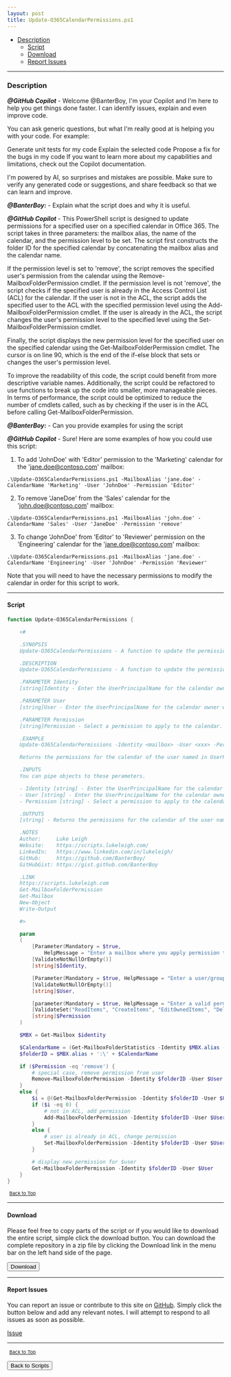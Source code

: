 ```yaml
---
layout: post
title: Update-O365CalendarPermissions.ps1
---
```


- [Description](#description)
  - [Script](#script)
  - [Download](#download)
  - [Report Issues](#report-issues)

---

### Description

**_@GitHub Copilot_** - Welcome @BanterBoy, I'm your Copilot and I'm here to help you get things done faster. I can identify issues, explain and even improve code.

You can ask generic questions, but what I'm really good at is helping you with your code. For example:

Generate unit tests for my code
Explain the selected code
Propose a fix for the bugs in my code
If you want to learn more about my capabilities and limitations, check out the Copilot documentation.

I'm powered by AI, so surprises and mistakes are possible. Make sure to verify any generated code or suggestions, and share feedback so that we can learn and improve.

**_@BanterBoy:_** - Explain what the script does and why it is useful.

**_@GitHub Copilot_** - This PowerShell script is designed to update permissions for a specified user on a specified calendar in Office 365. The script takes in three parameters: the mailbox alias, the name of the calendar, and the permission level to be set. The script first constructs the folder ID for the specified calendar by concatenating the mailbox alias and the calendar name.

If the permission level is set to 'remove', the script removes the specified user's permission from the calendar using the Remove-MailboxFolderPermission cmdlet. If the permission level is not 'remove', the script checks if the specified user is already in the Access Control List (ACL) for the calendar. If the user is not in the ACL, the script adds the specified user to the ACL with the specified permission level using the Add-MailboxFolderPermission cmdlet. If the user is already in the ACL, the script changes the user's permission level to the specified level using the Set-MailboxFolderPermission cmdlet.

Finally, the script displays the new permission level for the specified user on the specified calendar using the Get-MailboxFolderPermission cmdlet. The cursor is on line 90, which is the end of the if-else block that sets or changes the user's permission level.

To improve the readability of this code, the script could benefit from more descriptive variable names. Additionally, the script could be refactored to use functions to break up the code into smaller, more manageable pieces. In terms of performance, the script could be optimized to reduce the number of cmdlets called, such as by checking if the user is in the ACL before calling Get-MailboxFolderPermission.

**_@BanterBoy:_** - Can you provide examples for using the script

**_@GitHub Copilot_** - Sure! Here are some examples of how you could use this script:

1. To add 'JohnDoe' with 'Editor' permission to the 'Marketing' calendar for the 'jane.doe@contoso.com' mailbox:

```
.\Update-O365CalendarPermissions.ps1 -MailboxAlias 'jane.doe' -CalendarName 'Marketing' -User 'JohnDoe' -Permission 'Editor'
```

2. To remove 'JaneDoe' from the 'Sales' calendar for the 'john.doe@contoso.com' mailbox:

```
.\Update-O365CalendarPermissions.ps1 -MailboxAlias 'john.doe' -CalendarName 'Sales' -User 'JaneDoe' -Permission 'remove'
```

3. To change 'JohnDoe' from 'Editor' to 'Reviewer' permission on the 'Engineering' calendar for the 'jane.doe@contoso.com' mailbox:

```
.\Update-O365CalendarPermissions.ps1 -MailboxAlias 'jane.doe' -CalendarName 'Engineering' -User 'JohnDoe' -Permission 'Reviewer'
```

Note that you will need to have the necessary permissions to modify the calendar in order for this script to work.

---

#### Script

```powershell
function Update-O365CalendarPermissions {

	<#

    .SYNOPSIS
    Update-O365CalendarPermissions - A function to update the permissions for a calendar.

	.DESCRIPTION
    Update-O365CalendarPermissions - A function to update the permissions for a calendar. This function will apply the permission to the calendar with the permissions of the user specified. You can add permissions by specifying a specific permission or by specifying the role of the user. You can remove user permissions by specifying the permission 'remove'.

	.PARAMETER Identity
	[string]Identity - Enter the UserPrincipalName for the calendar owner whose calendar you want to query. This parameter can be piped.

	.PARAMETER User
	[string]User - Enter the UserPrincipalName for the calendar owner whose calendar you want to query. This parameter can be piped.

	.PARAMETER Permission
	[string]Permission - Select a permission to apply to the calendar. You can also select a role to apply to the calendar. The following roles are available: Reviewer, Contributor, Editor, Author, PublishingAuthor, PublishingEditor, Owner, None, FolderVisible, FolderContact, FolderOwner, CreateSubfolders, DeleteAllItems, EditAllItems, DeleteOwnedItems, EditOwnedItems, CreateItems, ReadItems, AvailabilityOnly, LimitedDetails, Remove. The role 'Remove' will remove the permission from the user.

	.EXAMPLE
    Update-O365CalendarPermissions -Identity <mailbox> -User <xxx> -Permission <permission>

	Returns the permissions for the calendar of the user named in UserPrincipalName

	.INPUTS
    You can pipe objects to these perameters.

    - Identity [string] - Enter the UserPrincipalName for the calendar owner whose calendar you want to query. This parameter can be piped.
	- User [string] - Enter the UserPrincipalName for the calendar owner whose calendar you want to query. This parameter can be piped.
	- Permission [string] - Select a permission to apply to the calendar. You can also select a role to apply to the calendar. The following roles are available: Reviewer, Contributor, Editor, Author, PublishingAuthor, PublishingEditor, Owner, None, FolderVisible, FolderContact, FolderOwner, CreateSubfolders, DeleteAllItems, EditAllItems, DeleteOwnedItems, EditOwnedItems, CreateItems, ReadItems, AvailabilityOnly, LimitedDetails, Remove. The role 'Remove' will remove the permission from the user.

	.OUTPUTS
    [string] - Returns the permissions for the calendar of the user named in UserPrincipalName

	.NOTES
    Author:     Luke Leigh
    Website:    https://scripts.lukeleigh.com/
    LinkedIn:   https://www.linkedin.com/in/lukeleigh/
    GitHub:     https://github.com/BanterBoy/
    GitHubGist: https://gist.github.com/BanterBoy

	.LINK
    https://scripts.lukeleigh.com
    Get-MailboxFolderPermission
    Get-Mailbox
    New-Object
    Write-Output

    #>

	param
	(
		[Parameter(Mandatory = $true,
			HelpMessage = "Enter a mailbox where you apply permission to")]
		[ValidateNotNullOrEmpty()]
		[string]$Identity,

		[Parameter(Mandatory = $true, HelpMessage = "Enter a user/group who will be granted the permission  syntax domain\xxx might be needed")]
		[ValidateNotNullOrEmpty()]
		[string]$User,

		[parameter(Mandatory = $true, HelpMessage = "Enter a valid permission set")]
		[ValidateSet("ReadItems", "CreateItems", "EditOwnedItems", "DeleteOwnedItems", "EditAllItems", "DeleteAllItems", "CreateSubfolders", "FolderOwner", "FolderContact", "FolderVisible", "None", "Owner", "PublishingEditor", "Editor", "PublishingAuthor", "Author", "NonEditingAuthor", "Reviewer", "Contributor", "AvailabilityOnly", "LimitedDetails", "Remove")]
		[string]$Permission
	)

	$MBX = Get-Mailbox $identity

	$CalendarName = (Get-MailboxFolderStatistics -Identity $MBX.alias -FolderScope Calendar | Select-Object -First 1).Name
	$folderID = $MBX.alias + ':\' + $CalendarName

	if ($Permission -eq 'remove') {
		# special case, remove permission from user
		Remove-MailboxFolderPermission -Identity $folderID -User $User -Confirm:$False
	}
	else {
		$i = @(Get-MailboxFolderPermission -Identity $folderID -User $User -ErrorAction SilentlyContinue).count
		if ($i -eq 0) {
			# not in ACL, add permission
			Add-MailboxFolderPermission -Identity $folderID -User $User -AccessRights $Permission > $Null
		}
		else {
			# user is already in ACL, change permission
			Set-MailboxFolderPermission -Identity $folderID -User $User -AccessRights $Permission
		}

		# display new permission for $user
		Get-MailboxFolderPermission -Identity $folderID -User $User
	}
}

```

<span style="font-size:11px;"><a href="#"><i class="fas fa-caret-up" aria-hidden="true" style="color: white; margin-right:5px;"></i>Back to Top</a></span>

---

#### Download

Please feel free to copy parts of the script or if you would like to download the entire script, simple click the download button. You can download the complete repository in a zip file by clicking the Download link in the menu bar on the left hand side of the page.

<button class="btn" type="submit" onclick="window.open('PowerShell/NewFunctions/Update-O365CalendarPermissions.ps1')">
    <i class="fa fa-cloud-download-alt">
    </i>
        Download
</button>

---

#### Report Issues

You can report an issue or contribute to this site on <a href="https://github.com/BanterBoy/scripts-blog/issues">GitHub</a>. Simply click the button below and add any relevant notes. I will attempt to respond to all issues as soon as possible.

<!-- Place this tag where you want the button to render. -->

<a class="github-button" href="https://github.com/BanterBoy/scripts-blog/issues/new?title=Update-O365CalendarPermissions.ps1&body=There is a problem with this function. Please find details below." data-show-count="true" aria-label="Issue BanterBoy/scripts-blog on GitHub">Issue</a>

---

<span style="font-size:11px;"><a href="#"><i class="fas fa-caret-up" aria-hidden="true" style="color: white; margin-right:5px;"></i>Back to Top</a></span>

<a href="/menu/_pages/scripts.html">
    <button class="btn">
        <i class='fas fa-reply'>
        </i>
            Back to Scripts
    </button>
</a>

[1]: http://ecotrust-canada.github.io/markdown-toc
[2]: https://github.com/googlearchive/code-prettify
